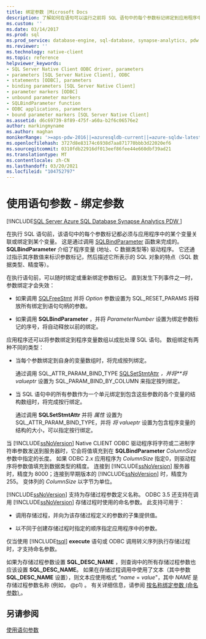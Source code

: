 ```yaml
---
title: 绑定参数 |Microsoft Docs
description: 了解如何在语句可以运行之前将 SQL 语句中的每个参数标记绑定到应用程序中的变量。
ms.custom: ''
ms.date: 03/14/2017
ms.prod: sql
ms.prod_service: database-engine, sql-database, synapse-analytics, pdw
ms.reviewer: ''
ms.technology: native-client
ms.topic: reference
helpviewer_keywords:
- SQL Server Native Client ODBC driver, parameters
- parameters [SQL Server Native Client], ODBC
- statements [ODBC], parameters
- binding parameters [SQL Server Native Client]
- parameter markers [ODBC]
- unbound parameter markers
- SQLBindParameter function
- ODBC applications, parameters
- bound parameter markers [SQL Server Native Client]
ms.assetid: d6c69739-8f89-475f-a60a-b2f6c06576e2
author: markingmyname
ms.author: maghan
monikerRange: '>=aps-pdw-2016||=azuresqldb-current||=azure-sqldw-latest||>=sql-server-2016||>=sql-server-linux-2017||=azuresqldb-mi-current'
ms.openlocfilehash: 3727d8e83174c6938d7aa871770bbb3d22020ef6
ms.sourcegitcommit: 0310fdb22916df013eef86fee44e660dbf39ad21
ms.translationtype: MT
ms.contentlocale: zh-CN
ms.lasthandoff: 03/20/2021
ms.locfileid: "104752797"
---
```

# <a name="using-statement-parameters---binding-parameters"></a>使用语句参数 - 绑定参数
[!INCLUDE[SQL Server Azure SQL Database Synapse Analytics PDW ](../../includes/applies-to-version/sql-asdb-asdbmi-asa-pdw.md)]

  在执行 SQL 语句前，该语句中的每个参数标记都必须与应用程序中的某个变量关联或绑定到某个变量。 这是通过调用 [SQLBindParameter](../../relational-databases/native-client-odbc-api/sqlbindparameter.md) 函数来完成的。 **SQLBindParameter** 介绍了程序变量 (地址、C 数据类型等) 驱动程序。 它还通过指示其序数值来标识参数标记，然后描述它所表示的 SQL 对象的特点（SQL 数据类型、精度等）。  
  
 在执行语句前，可以随时绑定或重新绑定参数标记。 直到发生下列事件之一时，参数绑定才会失效：  
  
-   如果调用 [SQLFreeStmt](../../relational-databases/native-client-odbc-api/sqlfreestmt.md) 并将 *Option* 参数设置为 SQL_RESET_PARAMS 将释放所有绑定到语句句柄的参数。  
  
-   如果调用 **SQLBindParameter** ，并将 *ParameterNumber* 设置为绑定参数标记的序号，将自动释放以前的绑定。  
  
 应用程序还可以将参数绑定到程序变量数组以成批处理 SQL 语句。 数组绑定有两种不同的类型：  
  
-   当每个参数绑定到自身的变量数组时，将完成按列绑定。  
  
     通过调用 SQL_ATTR_PARAM_BIND_TYPE [SQLSetStmtAttr](../../relational-databases/native-client-odbc-api/sqlsetstmtattr.md) *，并将**将 valueptr* 设置为 SQL_PARAM_BIND_BY_COLUMN 来指定按列绑定。  
  
-   当 SQL 语句中的所有参数作为一个单元绑定到包含这些参数的各个变量的结构数组时，将完成按行绑定。  
  
     通过调用 **SQLSetStmtAttr** 并将 *属性* 设置为 SQL_ATTR_PARAM_BIND_TYPE，并将 *将 valueptr* 设置为包含程序变量的结构的大小，可以指定按行绑定。  
  
 当 [!INCLUDE[ssNoVersion](../../includes/ssnoversion-md.md)] Native CLIENT ODBC 驱动程序将字符或二进制字符串参数发送到服务器时，它会将值填充到在 **SQLBindParameter** *ColumnSize* 参数中指定的长度。 如果 ODBC 2.x 应用程序为 *ColumnSize* 指定0，则驱动程序将参数值填充到数据类型的精度。 连接到 [!INCLUDE[ssNoVersion](../../includes/ssnoversion-md.md)] 服务器时，精度为 8000；连接到早期版本的 [!INCLUDE[ssNoVersion](../../includes/ssnoversion-md.md)] 时，精度为 255。 变体列的 *ColumnSize* 以字节为单位。  
  
 [!INCLUDE[ssNoVersion](../../includes/ssnoversion-md.md)] 支持为存储过程参数定义名称。 ODBC 3.5 还支持在调用 [!INCLUDE[ssNoVersion](../../includes/ssnoversion-md.md)] 存储过程时使用的命名参数。 此支持可用于：  
  
-   调用存储过程，并向为该存储过程定义的参数的子集提供值。  
  
-   以不同于创建存储过程时指定的顺序指定应用程序中的参数。  
  
 仅当使用 [!INCLUDE[tsql](../../includes/tsql-md.md)] **execute** 语句或 ODBC 调用转义序列执行存储过程时，才支持命名参数。  
  
 如果为存储过程参数设置 **SQL_DESC_NAME** ，则查询中的所有存储过程参数也应该设置 **SQL_DESC_NAME**。  如果在存储过程调用中使用了文本（其中参数 **SQL_DESC_NAME** 设置），则文本应使用格式 *"name* = *value*"，其中 *NAME* 是存储过程参数名称 (例如， @p1) 。 有关详细信息，请参阅 [按名称绑定参数 (命名参数) ](../../odbc/reference/develop-app/binding-parameters-by-name-named-parameters.md)。  
  
## <a name="see-also"></a>另请参阅  
 [使用语句参数](../../relational-databases/native-client-odbc-queries/using-statement-parameters.md)  
  
